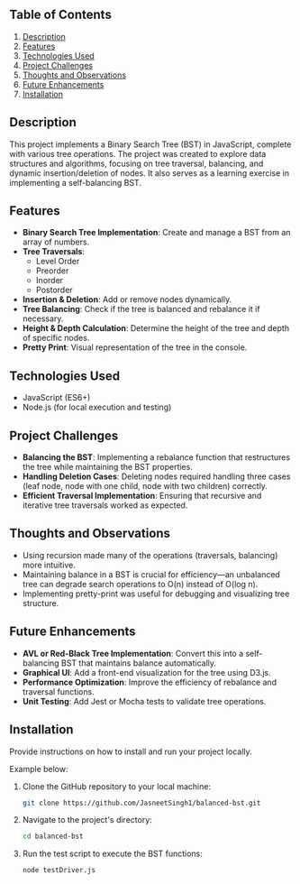 ## Table of Contents

1. [Description](#description)
1. [Features](#features)
1. [Technologies Used](#technologies-used)
1. [Project Challenges](#project-challenges)
1. [Thoughts and Observations](#thoughts-and-observations)
1. [Future Enhancements](#future-enhancements)
1. [Installation](#installation)

## Description

This project implements a Binary Search Tree (BST) in JavaScript, complete with various tree operations. The project was created to explore data structures and algorithms, focusing on tree traversal, balancing, and dynamic insertion/deletion of nodes. It also serves as a learning exercise in implementing a self-balancing BST.


## Features

- **Binary Search Tree Implementation**: Create and manage a BST from an array of numbers.
- **Tree Traversals**:
  - Level Order
  - Preorder
  - Inorder
  - Postorder
- **Insertion & Deletion**: Add or remove nodes dynamically.
- **Tree Balancing**: Check if the tree is balanced and rebalance it if necessary.
- **Height & Depth Calculation**: Determine the height of the tree and depth of specific nodes.
- **Pretty Print**: Visual representation of the tree in the console.


## Technologies Used

- JavaScript (ES6+)
- Node.js (for local execution and testing)

## Project Challenges

- **Balancing the BST**: Implementing a rebalance function that restructures the tree while maintaining the BST properties.
- **Handling Deletion Cases**: Deleting nodes required handling three cases (leaf node, node with one child, node with two children) correctly.
- **Efficient Traversal Implementation**: Ensuring that recursive and iterative tree traversals worked as expected.

## Thoughts and Observations

- Using recursion made many of the operations (traversals, balancing) more intuitive.
- Maintaining balance in a BST is crucial for efficiency—an unbalanced tree can degrade search operations to O(n) instead of O(log n).
- Implementing pretty-print was useful for debugging and visualizing tree structure.

## Future Enhancements

- **AVL or Red-Black Tree Implementation**: Convert this into a self-balancing BST that maintains balance automatically.
- **Graphical UI**: Add a front-end visualization for the tree using D3.js.
- **Performance Optimization**: Improve the efficiency of rebalance and traversal functions.
- **Unit Testing**: Add Jest or Mocha tests to validate tree operations.

## Installation
Provide instructions on how to install and run your project locally.

Example below:

1. Clone the GitHub repository to your local machine:

   ```bash
   git clone https://github.com/JasneetSingh1/balanced-bst.git
   ```

2. Navigate to the project's directory:

   ```bash
   cd balanced-bst
   ```

3. Run the test script to execute the BST functions:

   ```bash
   node testDriver.js
   ```

